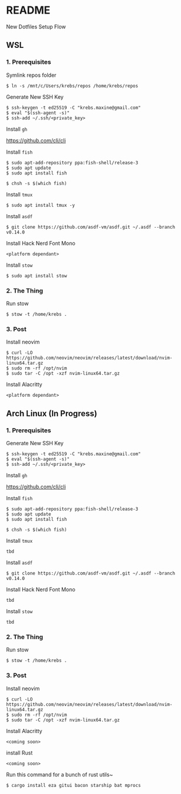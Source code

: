 # README

New Dotfiles Setup Flow

## WSL

### 1. Prerequisites

Symlink repos folder 

`$ ln -s /mnt/c/Users/krebs/repos /home/krebs/repos`

Generate New SSH Key 

```
$ ssh-keygen -t ed25519 -C "krebs.maxine@gmail.com"
$ eval "$(ssh-agent -s)"
$ ssh-add ~/.ssh/<private_key>
```

Install `gh`

https://github.com/cli/cli

Install `fish`

```
$ sudo apt-add-repository ppa:fish-shell/release-3
$ sudo apt update
$ sudo apt install fish

$ chsh -s $(which fish)
```

Install `tmux`

`$ sudo apt install tmux -y`

Install `asdf`

```
$ git clone https://github.com/asdf-vm/asdf.git ~/.asdf --branch v0.14.0
```

Install Hack Nerd Font Mono

```
<platform dependant>
```

Install `stow`

`$ sudo apt install stow`

### 2. The Thing

Run stow

`$ stow -t /home/krebs .`

### 3. Post

Install neovim

```
$ curl -LO https://github.com/neovim/neovim/releases/latest/download/nvim-linux64.tar.gz
$ sudo rm -rf /opt/nvim
$ sudo tar -C /opt -xzf nvim-linux64.tar.gz
```

Install Alacritty
```
<platform dependant>
```

## Arch Linux (In Progress)

### 1. Prerequisites

Generate New SSH Key 

```
$ ssh-keygen -t ed25519 -C "krebs.maxine@gmail.com"
$ eval "$(ssh-agent -s)"
$ ssh-add ~/.ssh/<private_key>
```

Install `gh`

https://github.com/cli/cli

Install `fish`

```
$ sudo apt-add-repository ppa:fish-shell/release-3
$ sudo apt update
$ sudo apt install fish

$ chsh -s $(which fish)
```

Install `tmux`

`tbd`

Install `asdf`

```
$ git clone https://github.com/asdf-vm/asdf.git ~/.asdf --branch v0.14.0
```

Install Hack Nerd Font Mono

```
tbd
```

Install `stow`

`tbd`

### 2. The Thing

Run stow

`$ stow -t /home/krebs .`

### 3. Post

Install neovim

```
$ curl -LO https://github.com/neovim/neovim/releases/latest/download/nvim-linux64.tar.gz
$ sudo rm -rf /opt/nvim
$ sudo tar -C /opt -xzf nvim-linux64.tar.gz
```

Install Alacritty
```
<coming soon>
```

install Rust
```
<coming soon>
```

Run this command for a bunch of rust utils~
```
$ cargo install eza gitui bacon starship bat mprocs
```
